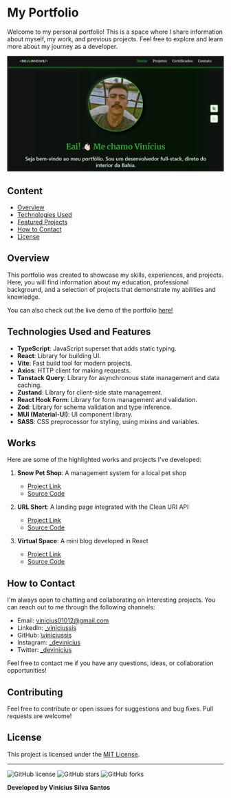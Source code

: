 # My Portfolio

Welcome to my personal portfolio! This is a space where I share information about myself, my work, and previous projects. Feel free to explore and learn more about my journey as a developer.

![Screenshot of the Homepage](public/screenshot.png)

## Content

- [Overview](#overview)
- [Technologies Used](#technologies-used)
- [Featured Projects](#featured-projects)
- [How to Contact](#how-to-contact)
- [License](#license)

## Overview

This portfolio was created to showcase my skills, experiences, and projects. Here, you will find information about my education, professional background, and a selection of projects that demonstrate my abilities and knowledge.

You can also check out the live demo of the portfolio [here!](https://my-portfolio-rust-eight-80.vercel.app/)

## Technologies Used and Features

- **TypeScript**: JavaScript superset that adds static typing.
- **React**: Library for building UI.
- **Vite**: Fast build tool for modern projects.
- **Axios**: HTTP client for making requests.
- **Tanstack Query**: Library for asynchronous state management and data caching.
- **Zustand**: Library for client-side state management.
- **React Hook Form**: Library for form management and validation.
- **Zod**: Library for schema validation and type inference.
- **MUI (Material-UI)**: UI component library.
- **SASS**: CSS preprocessor for styling, using mixins and variables.

## Works

Here are some of the highlighted works and projects I've developed:

1. **Snow Pet Shop**: A management system for a local pet shop

   - [Project Link](snow-pet.vercel.app)
   - [Source Code](https://github.com/viniciussis/Snow_Pet)

2. **URL Short**: A landing page integrated with the Clean URI API

   - [Project Link](https://url-short-coral-two.vercel.app/)
   - [Source Code](https://github.com/viniciussis/URL_Short)

3. **Virtual Space**: A mini blog developed in React

   - [Project Link](https://virtual-space-viniciussis-projects.vercel.app/)
   - [Source Code](https://github.com/viniciussis/Virtual_Space.git)

## How to Contact

I'm always open to chatting and collaborating on interesting projects. You can reach out to me through the following channels:

- Email: vinicius01012@gmail.com
- LinkedIn: [\_viniciussis](https://www.linkedin.com/in/_viniciussis)
- GitHub: [\viniciussis](https://github.com/viniciussis)
- Instagram: [\_devinicius](https://www.instagram.com/_devinicius/)
- Twitter: [\_devinicius](https://x.com/_devinicius)

Feel free to contact me if you have any questions, ideas, or collaboration opportunities!

## Contributing

Feel free to contribute or open issues for suggestions and bug fixes. Pull requests are welcome!

## License

This project is licensed under the [MIT License](LICENSE).

---

![GitHub license](https://img.shields.io/github/license/viniciussis/My_Portfolio)
![GitHub stars](https://img.shields.io/github/stars/viniciussis/My_Portfolio)
![GitHub forks](https://img.shields.io/github/forks/viniciussis/My_Portfolio)

**Developed by Vinícius Silva Santos**
